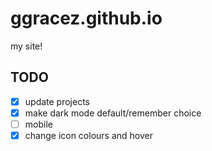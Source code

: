 # ggracez.github.io
my site!

## TODO
- [x] update projects
- [x] make dark mode default/remember choice
- [ ] mobile
- [x] change icon colours and hover
